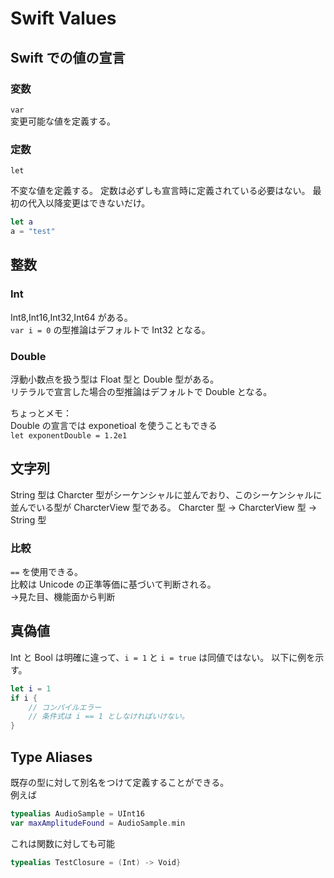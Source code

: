 # Swift Values

## Swift での値の宣言

### 変数
`var`  
変更可能な値を定義する。
### 定数  
`let`  

不変な値を定義する。
定数は必ずしも宣言時に定義されている必要はない。
最初の代入以降変更はできないだけ。

```swift:sample.swift
let a
a = "test"
```

## 整数

### Int
Int8,Int16,Int32,Int64 がある。  
`var i = 0` の型推論はデフォルトで Int32 となる。

### Double
浮動小数点を扱う型は Float 型と Double 型がある。  
リテラルで宣言した場合の型推論はデフォルトで Double となる。  

ちょっとメモ：  
Double の宣言では exponetioal を使うこともできる  
`let exponentDouble = 1.2e1`


## 文字列

String 型は Charcter 型がシーケンシャルに並んでおり、このシーケンシャルに並んでいる型が CharcterView 型である。
Charcter 型 -> CharcterView 型 -> String 型

### 比較

`==` を使用できる。  
比較は Unicode の正準等価に基づいて判断される。  
→見た目、機能面から判断

## 真偽値
  
Int と Bool は明確に違って、`i = 1` と `i = true` は同値ではない。
以下に例を示す。  

```swift:sample.swift
let i = 1
if i { 
	// コンパイルエラー
	// 条件式は i == 1 としなければいけない。
}
```

## Type Aliases

既存の型に対して別名をつけて定義することができる。  
例えば  

```swift:sample.swift
typealias AudioSample = UInt16   
var maxAmplitudeFound = AudioSample.min
```

これは関数に対しても可能

```swift:sample.swift
typealias TestClosure = (Int) -> Void}
```


